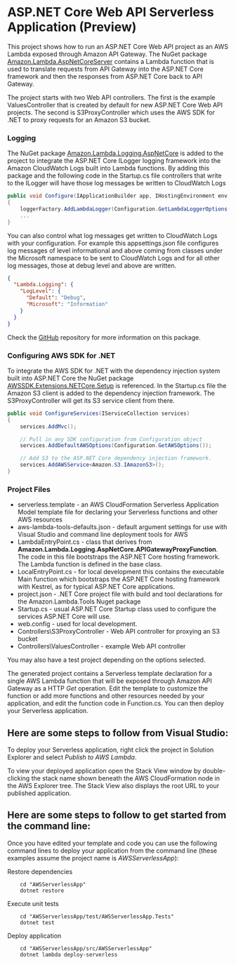 # ASP.NET Core Web API Serverless Application (Preview)

This project shows how to run an ASP.NET Core Web API project as an AWS Lambda exposed through Amazon API Gateway. The NuGet package [Amazon.Lambda.AspNetCoreServer](https://www.nuget.org/packages/Amazon.Lambda.AspNetCoreServer) contains a Lambda function that is used to translate requests from API Gateway into the ASP.NET Core framework and then the responses from ASP.NET Core back to API Gateway.

The project starts with two Web API controllers. The first is the example ValuesController that is created by default for new ASP.NET Core Web API projects. The second is S3ProxyController which uses the AWS SDK for .NET to proxy requests for an Amazon S3 bucket.

### Logging ###

The NuGet package [Amazon.Lambda.Logging.AspNetCore](https://www.nuget.org/packages/Amazon.Lambda.Logging.AspNetCore/) is added to the project to integrate the ASP.NET Core ILogger logging framework into the Amazon CloudWatch Logs built into Lambda functions. By adding this package and the following code in the Startup.cs file controllers that write to the ILogger will have those log messages be written to CloudWatch Logs

```csharp
public void Configure(IApplicationBuilder app, IHostingEnvironment env, ILoggerFactory loggerFactory)
{
    loggerFactory.AddLambdaLogger(Configuration.GetLambdaLoggerOptions());
    ...
}
```

You can also control what log messages get written to CloudWatch Logs with your configuration. For example this appsettings.json file configures log messages of level informational and above coming from classes under the Microsoft namespace to be sent to CloudWatch Logs and for all other log messages, those at debug level and above are written.
```json
{
  "Lambda.Logging": {
    "LogLevel": {
      "Default": "Debug",
      "Microsoft": "Information"
    }
  }
}
```
Check the [GitHub](https://github.com/aws/aws-lambda-dotnet/tree/master/Libraries/src/Amazon.Lambda.Logging.AspNetCore) repository for more information on this package.

### Configuring AWS SDK for .NET ###

To integrate the AWS SDK for .NET with the dependency injection system built into ASP.NET Core the NuGet package [AWSSDK.Extensions.NETCore.Setup](https://www.nuget.org/packages/AWSSDK.Extensions.NETCore.Setup/) is referenced. In the Startup.cs file the Amazon S3 client is added to the dependency injection framework. The S3ProxyController will get its S3 service client from there.

```csharp
public void ConfigureServices(IServiceCollection services)
{
    services.AddMvc();

    // Pull in any SDK configuration from Configuration object
    services.AddDefaultAWSOptions(Configuration.GetAWSOptions());

    // Add S3 to the ASP.NET Core dependency injection framework.
    services.AddAWSService<Amazon.S3.IAmazonS3>();
}
```

### Project Files ###

* serverless.template - an AWS CloudFormation Serverless Application Model template file for declaring your Serverless functions and other AWS resources
* aws-lambda-tools-defaults.json - default argument settings for use with Visual Studio and command line deployment tools for AWS
* LambdaEntryPoint.cs - class that derives from **Amazon.Lambda.Logging.AspNetCore.APIGatewayProxyFunction**. The code in this file bootstraps the ASP.NET Core hosting framework. The Lambda function is defined in the base class.
* LocalEntryPoint.cs - for local development this contains the executable Main function which bootstraps the ASP.NET Core hosting framework with Kestrel, as for typical ASP.NET Core applications.
* project.json - .NET Core project file with build and tool declarations for the Amazon.Lambda.Tools Nuget package
* Startup.cs - usual ASP.NET Core Startup class used to configure the services ASP.NET Core will use.
* web.config - used for local development.
* Controllers\S3ProxyController - Web API controller for proxying an S3 bucket
* Controllers\ValuesController - example Web API controller

You may also have a test project depending on the options selected.

The generated project contains a Serverless template declaration for a single AWS Lambda function that will be exposed through Amazon API Gateway as a HTTP *Get* operation. Edit the template to customize the function or add more functions and other resources needed by your application, and edit the function code in Function.cs. You can then deploy your Serverless application.

## Here are some steps to follow from Visual Studio:

To deploy your Serverless application, right click the project in Solution Explorer and select *Publish to AWS Lambda*.

To view your deployed application open the Stack View window by double-clicking the stack name shown beneath the AWS CloudFormation node in the AWS Explorer tree. The Stack View also displays the root URL to your published application.

## Here are some steps to follow to get started from the command line:

Once you have edited your template and code you can use the following command lines to deploy your application from the command line (these examples assume the project name is *AWSServerlessApp*):

Restore dependencies
```
    cd "AWSServerlessApp"
    dotnet restore
```

Execute unit tests
```
    cd "AWSServerlessApp/test/AWSServerlessApp.Tests"
    dotnet test
```

Deploy application
```
    cd "AWSServerlessApp/src/AWSServerlessApp"
    dotnet lambda deploy-serverless
```
